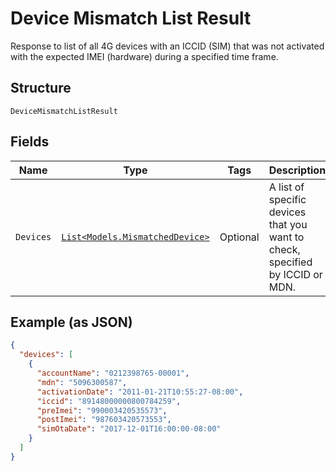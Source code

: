
# Device Mismatch List Result

Response to list of all 4G devices with an ICCID (SIM) that was not activated with the expected IMEI (hardware) during a specified time frame.

## Structure

`DeviceMismatchListResult`

## Fields

| Name | Type | Tags | Description |
|  --- | --- | --- | --- |
| `Devices` | [`List<Models.MismatchedDevice>`](../../doc/models/mismatched-device.md) | Optional | A list of specific devices that you want to check, specified by ICCID or MDN. |

## Example (as JSON)

```json
{
  "devices": [
    {
      "accountName": "0212398765-00001",
      "mdn": "5096300587",
      "activationDate": "2011-01-21T10:55:27-08:00",
      "iccid": "89148000000800784259",
      "preImei": "990003420535573",
      "postImei": "987603420573553",
      "simOtaDate": "2017-12-01T16:00:00-08:00"
    }
  ]
}
```

